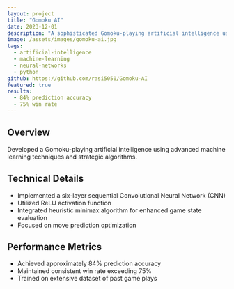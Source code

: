 ```yaml
---
layout: project
title: "Gomoku AI"
date: 2023-12-01
description: "A sophisticated Gomoku-playing artificial intelligence using CNN and minimax algorithm"
image: /assets/images/gomoku-ai.jpg
tags:
  - artificial-intelligence
  - machine-learning
  - neural-networks
  - python
github: https://github.com/rasi5050/Gomoku-AI
featured: true
results:
  - 84% prediction accuracy
  - 75% win rate
---
```


## Overview
Developed a Gomoku-playing artificial intelligence using advanced machine learning techniques and strategic algorithms.

## Technical Details
- Implemented a six-layer sequential Convolutional Neural Network (CNN)
- Utilized ReLU activation function
- Integrated heuristic minimax algorithm for enhanced game state evaluation
- Focused on move prediction optimization

## Performance Metrics
- Achieved approximately 84% prediction accuracy
- Maintained consistent win rate exceeding 75%
- Trained on extensive dataset of past game plays
